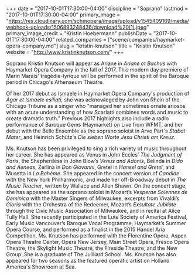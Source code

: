 +++
date = "2017-10-01T17:30:00-04:00"
discipline = "Soprano"
lastmod = "2017-10-01T17:30:00-04:00"
primary_image = "https://res.cloudinary.com/schmopera/image/upload/v1545409169/media/webhook-uploads/1506893248436/download%20(1).jpeg"
primary_image_credit = "Kristin Hoebermann"
publishDate = "2017-10-01T17:30:00-04:00"
related_companies = ["scene/companies/haymarket-opera-company.md"]
slug = "kristin-knutson"
title = "Kristin Knutson"
website = "http://www.kristinknutson.com/"
+++

Soprano Kristin Knutson will appear as Ariane in *Ariane et Bachus* with Haymarket Opera Company in the fall of 2017. This modern day premiere of Marin Marais' tragédie-lyrique will be performed in the spirit of the Baroque period in Chicago's Athenaeum Theatre.

Of her 2017 debut as Ismaele in Haymarket Opera Company's production of *Agar et Ismaele esiliati*, she was acknowleged by John von Rhein of the Chicago Tribune as a singer who "managed her sometimes ornate ariosos with an acute understanding of how Scarlatti combines words and music to create dramatic truth." Previous 2017 highlights also include a radio performance of Baroque Gems (Haymarket) on Live from WFMT, and her debut with the Belle Ensemble as the soprano soloist in Arvo Pärt's *Stabat Mater*, and Heinrich Schütz's *Die sieben Worte Jesu Christi am Kreuz*.

Ms. Knutson has been privileged to sing a rich variety of music throughout her career. She has appeared as Venus in John Eccles’ *The Judgment of Paris*, the Shepherdess in John Blow’s *Venus and Adonis*, Belinda in *Dido and Aeneas*, Zerlina in *Don Giovanni*, Gretel in *Hansel and Gretel*, and Musetta in *La Bohème*. She appeared in the concert version of *Candide* with the New York Philharmonic, and made her off-Broadway debut in *The Music Teacher*, written by Wallace and Allen Shawn. On the concert stage, she has appeared as the soprano soloist in Mozart’s *Vesperae Solennes de Dominica* with the Master Singers of Milwaukee, excerpts from Vivaldi’s *Gloria* with the Orchestra of the Redeemer, Mozart’s *Exsultate Jubilate* through the Civic Music Association of Milwaukee, and in recital at Alice Tully Hall. She recently participated in the Lute Society of America Festival, Early Music Vancouver’s Baroque Vocal Programme, Haymarket’s Summer Opera Course, and performed as a finalist in the 2015 Handel Aria Competition. Ms. Knutson has performed with the Florentine Opera, Aspen Opera Theatre Center, Opera New Jersey, Main Street Opera, Fresco Opera Theatre, the Skylight Music Theatre, the Fireside Theatre, and the New Group. She is a graduate of The Juilliard School. Ms. Knutson has also appeared for two seasons as the featured operatic artist on Holland America's Showroom at Sea.
